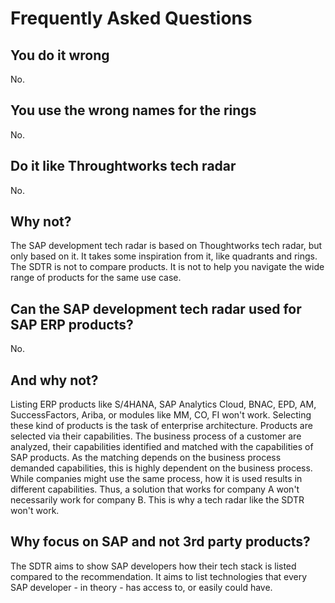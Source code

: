 # Frequently Asked Questions

## You do it wrong

No.

## You use the wrong names for the rings

No.

## Do it like Throughtworks tech radar

No.

## Why not?

The SAP development tech radar is based on Thoughtworks tech radar, but only based on it. It takes some inspiration from it, like quadrants and rings. The SDTR is not to compare products. It is not to help you navigate the wide range of products for the same use case.

## Can the SAP development tech radar used for SAP ERP products?

No.

## And why not?

Listing ERP products like S/4HANA, SAP Analytics Cloud, BNAC, EPD, AM, SuccessFactors, Ariba, or modules like MM, CO, FI won't work. Selecting these kind of products is the task of enterprise architecture. Products are selected via their capabilities. The business process of a customer are analyzed, their capabilities identified and matched with the capabilities of SAP products. As the matching depends on the business process demanded capabilities, this is highly dependent on the business process. While companies might use the same process, how it is used results in different capabilities. Thus, a solution that works for company A won't necessarily work for company B. This is why a tech radar like the SDTR won't work.

## Why focus on SAP and not 3rd party products?

The SDTR aims to show SAP developers how their tech stack is listed compared to the recommendation. It aims to list technologies that every SAP developer - in theory - has access to, or easily could have.
